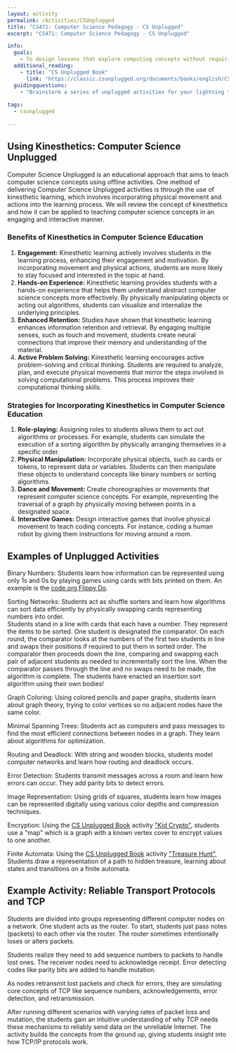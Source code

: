 ```yaml
---
layout: activity
permalink: /Activities/CSUnplugged
title: "CS471: Computer Science Pedagogy - CS Unplugged"
excerpt: "CS471: Computer Science Pedagogy - CS Unplugged"

info:
  goals: 
    - To design lessons that explore computing concepts without requiring the use of computing technology
  additional_reading:
    - title: "CS Unplugged Book"
      link: "https://classic.csunplugged.org/documents/books/english/CSUnplugged_OS_2015_v3.1.pdf"
  guidingquestions:
    - "Brainstorm a series of unplugged activities for your lightning talk topic.  Share with your small group, and choose one activity to design and share with the class."
    
tags:
  - csunplugged
  
---
```


## Using Kinesthetics: Computer Science Unplugged
Computer Science Unplugged is an educational approach that aims to teach computer science concepts using offline activities. One method of delivering Computer Science Unplugged activities is through the use of kinesthetic learning, which involves incorporating physical movement and actions into the learning process. We will review the concept of kinesthetics and how it can be applied to teaching computer science concepts in an engaging and interactive manner.

### Benefits of Kinesthetics in Computer Science Education
1. **Engagement:** Kinesthetic learning actively involves students in the learning process, enhancing their engagement and motivation. By incorporating movement and physical actions, students are more likely to stay focused and interested in the topic at hand.
2. **Hands-on Experience:** Kinesthetic learning provides students with a hands-on experience that helps them understand abstract computer science concepts more effectively. By physically manipulating objects or acting out algorithms, students can visualize and internalize the underlying principles.
3. **Enhanced Retention:** Studies have shown that kinesthetic learning enhances information retention and retrieval. By engaging multiple senses, such as touch and movement, students create neural connections that improve their memory and understanding of the material.
4. **Active Problem Solving:** Kinesthetic learning encourages active problem-solving and critical thinking. Students are required to analyze, plan, and execute physical movements that mirror the steps involved in solving computational problems. This process improves their computational thinking skills.

### Strategies for Incorporating Kinesthetics in Computer Science Education
1. **Role-playing:** Assigning roles to students allows them to act out algorithms or processes. For example, students can simulate the execution of a sorting algorithm by physically arranging themselves in a specific order.
2. **Physical Manipulation:** Incorporate physical objects, such as cards or tokens, to represent data or variables. Students can then manipulate these objects to understand concepts like binary numbers or sorting algorithms.
3. **Dance and Movement:** Create choreographies or movements that represent computer science concepts. For example, representing the traversal of a graph by physically moving between points in a designated space.
4. **Interactive Games:** Design interactive games that involve physical movement to teach coding concepts. For instance, coding a human robot by giving them instructions for moving around a room.

## Examples of Unplugged Activities

Binary Numbers: Students learn how information can be represented using only 1s and 0s by playing games using cards with bits printed on them.  An example is the [code.org Flippy Do](https://studio.code.org/s/csp1-2022/lessons/4).

Sorting Networks: Students act as shuffle sorters and learn how algorithms can sort data efficiently by physically swapping cards representing numbers into order.  
Students stand in a line with cards that each have a number. They represent the items to be sorted. One student is designated the comparator.
On each round, the comparator looks at the numbers of the first two students in line and swaps their positions if required to put them in sorted order.
The comparator then proceeds down the line, comparing and swapping each pair of adjacent students as needed to incrementally sort the line.
When the comparator passes through the line and no swaps need to be made, the algorithm is complete. The students have enacted an insertion sort algorithm using their own bodies!

Graph Coloring: Using colored pencils and paper graphs, students learn about graph theory, trying to color vertices so no adjacent nodes have the same color.

Minimal Spanning Trees: Students act as computers and pass messages to find the most efficient connections between nodes in a graph. They learn about algorithms for optimization.

Routing and Deadlock: With string and wooden blocks, students model computer networks and learn how routing and deadlock occurs.

Error Detection: Students transmit messages across a room and learn how errors can occur. They add parity bits to detect errors.

Image Representation: Using grids of squares, students learn how images can be represented digitally using various color depths and compression techniques.

Encryption: Using the [CS Unplugged Book](https://classic.csunplugged.org/documents/books/english/CSUnplugged_OS_2015_v3.1.pdf) activity ["Kid Crypto"](https://classic.csunplugged.org/activities/public-key-encryption/), students use a "map" which is a graph with a known vertex cover to encrypt values to one another.

Finite Automata: Using the [CS Unplugged Book](https://classic.csunplugged.org/documents/books/english/CSUnplugged_OS_2015_v3.1.pdf) activity ["Treasure Hunt"](https://classic.csunplugged.org/documents/activities/finite-state-automata/unplugged-11-finite_state_automata-original.pdf), Students draw a representation of a path to hidden treasure, learning about states and transitions on a finite automata.

## Example Activity: Reliable Transport Protocols and TCP

Students are divided into groups representing different computer nodes on a network. One student acts as the router. To start, students just pass notes (packets) to each other via the router. The router sometimes intentionally loses or alters packets.

Students realize they need to add sequence numbers to packets to handle lost ones. The receiver nodes need to acknowledge receipt. Error detecting codes like parity bits are added to handle mutation.

As nodes retransmit lost packets and check for errors, they are simulating core concepts of TCP like sequence numbers, acknowledgements, error detection, and retransmission. 

After running different scenarios with varying rates of packet loss and mutation, the students gain an intuitive understanding of why TCP needs these mechanisms to reliably send data on the unreliable Internet. The activity builds the concepts from the ground up, giving students insight into how TCP/IP protocols work.